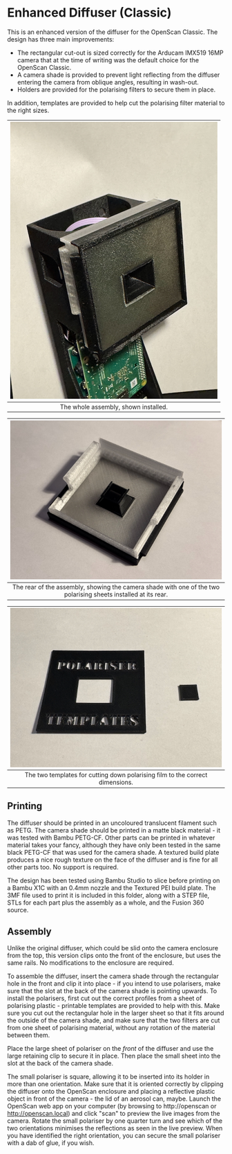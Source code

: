 # Enhanced Diffuser (Classic)

This is an enhanced version of the diffuser for the OpenScan Classic.  The design has three main improvements:
* The rectangular cut-out is sized correctly for the Arducam IMX519 16MP camera that at the time of writing was the default choice for the OpenScan Classic.
* A camera shade is provided to prevent light reflecting from the diffuser entering the camera from oblique angles, resulting in wash-out.
* Holders are provided for the polarising filters to secure them in place.

In addition, templates are provided to help cut the polarising filter material to the right sizes.

| ![](img/diffuser_installed.jpeg) |
|:--:|
| The whole assembly, shown installed. |

| ![](img/diffuser_rear.jpeg) |
|:--:|
| The rear of the assembly, showing the camera shade with one of the two polarising sheets installed at its rear. |

| ![](img/polariser_templates.jpeg) |
|:--:|
| The two templates for cutting down polarising film to the correct dimensions. |

## Printing

The diffuser should be printed in an uncoloured translucent filament such as PETG.  The camera shade should be printed in a matte black material - it was tested with Bambu PETG-CF.  Other parts can be printed in whatever material takes your fancy, although they have only been tested in the same black PETG-CF that was used for the camera shade.  A textured build plate produces a nice rough texture on the face of the diffuser and is fine for all other parts too.  No support is required.

The design has been tested using Bambu Studio to slice before printing on a Bambu X1C with an 0.4mm nozzle and the Textured PEI build plate.  The 3MF file used to print it is included in this folder, along with a STEP file, STLs for each part plus the assembly as a whole, and the Fusion 360 source.

## Assembly

Unlike the original diffuser, which could be slid onto the camera enclosure from the top, this version clips onto the front of the enclosure, but uses the same rails.  No modifications to the enclosure are required.

To assemble the diffuser, insert the camera shade through the rectangular hole in the front and clip it into place - if you intend to use polarisers, make sure that the slot at the back of the camera shade is pointing upwards.  To install the polarisers, first cut out the correct profiles from a sheet of polarising plastic - printable templates are provided to help with this.  Make sure you cut out the rectangular hole in the larger sheet so that it fits around the outside of the camera shade, and make sure that the two filters are cut from one sheet of polarising material, without any rotation of the material between them.

Place the large sheet of polariser on the _front_ of the diffuser and use the large retaining clip to secure it in place.  Then place the small sheet into the slot at the back of the camera shade.

The small polariser is square, allowing it to be inserted into its holder in more than one orientation.  Make sure that it is oriented correctly by clipping the diffuser onto the OpenScan enclosure and placing a reflective plastic object in front of the camera - the lid of an aerosol can, maybe.  Launch the OpenScan web app on your computer (by browsing to http://openscan or http://openscan.local) and click "scan" to preview the live images from the camera.  Rotate the small polariser by one quarter turn and see which of the two orientations minimises the reflections as seen in the live preview.  When you have identified the right orientation, you can secure the small polariser with a dab of glue, if you wish.
